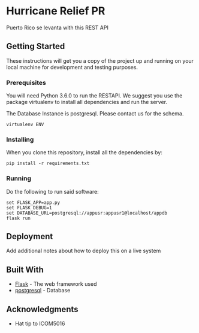 # Hurricane Relief PR

Puerto Rico se levanta with this REST API

## Getting Started

These instructions will get you a copy of the project up and running on your local machine for development and testing purposes.

### Prerequisites

You will need Python 3.6.0 to run the RESTAPI. We suggest you use the package virtualenv to install all dependencies
and run the server.

The Database Instance is postgresql. Please contact us for the schema.

```
virtualenv ENV
```


### Installing

When you clone this repository, install all the dependencies by:
```
pip install -r requirements.txt
```
### Running

Do the following to run said software:

```
set FLASK_APP=app.py
set FLASK_DEBUG=1
set DATABASE_URL=postgresql://appusr:appusr1@localhost/appdb
flask run
```


## Deployment

Add additional notes about how to deploy this on a live system

## Built With

* [Flask](flask.pocoo.org/) - The web framework used
* [postgresql](https://www.postgresql.org/) - Database


## Acknowledgments

* Hat tip to ICOM5016
